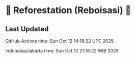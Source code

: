 
# 🌳 Reforestation (Reboisasi) 🌲

## Last Updated

GitHub Actions time: Sun Oct 12 14:18:22 UTC 2025

Indonesia/Jakarta time: Sun Oct 12 21:18:22 WIB 2025
